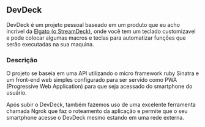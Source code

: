 ## DevDeck

DevDeck é um projeto pessoal baseado em um produto que eu acho incrível da [Elgato (o StreamDeck)](https://www.elgato.com/en/gaming/stream-deck), onde você tem um teclado customizavel e pode colocar algumas macros e teclas para automatizar funções que serão executadas na sua maquina.

### Descrição

O projeto se baseia em uma API utilizando o micro framework ruby Sinatra e um front-end web simples configurado para ser servido como PWA (Progressive Web Application) para que seja acessado do smartphone do usuário.

Após subir o DevDeck, também fazemos uso de uma excelente ferramenta chamada Ngrok que faz o roteamento da aplicação e permite que o seu smartphone acesse o DevDeck mesmo estando em uma rede externa.

